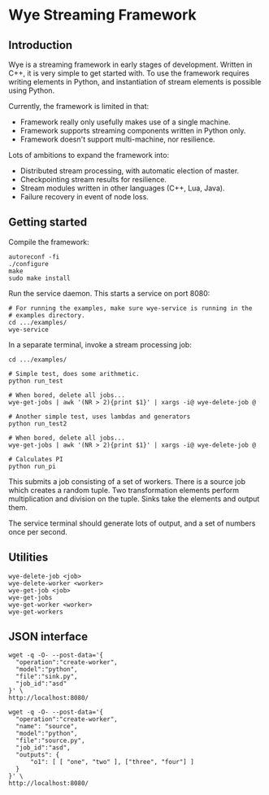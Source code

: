 
# Wye Streaming Framework

## Introduction

Wye is a streaming framework in early stages of development.  Written in C++,
it is very simple to get started with.  To use the framework requires writing
elements
in Python, and instantiation of stream elements is possible using Python.

Currently, the framework is limited in that:
* Framework really only usefully makes use of a single machine.
* Framework supports streaming components written in Python only.
* Framework doesn't support multi-machine, nor resilience.

Lots of ambitions to expand the framework into:
* Distributed stream processing, with automatic election of master.
* Checkpointing stream results for resilience.
* Stream modules written in other languages (C++, Lua, Java).
* Failure recovery in event of node loss.

## Getting started

Compile the framework:

```
autoreconf -fi
./configure
make
sudo make install
```
Run the service daemon.  This starts a service on port 8080:

```
# For running the examples, make sure wye-service is running in the
# examples directory.
cd .../examples/
wye-service
```

In a separate terminal, invoke a stream processing job:

```
cd .../examples/

# Simple test, does some arithmetic.
python run_test

# When bored, delete all jobs...
wye-get-jobs | awk '(NR > 2){print $1}' | xargs -i@ wye-delete-job @

# Another simple test, uses lambdas and generators
python run_test2

# When bored, delete all jobs...
wye-get-jobs | awk '(NR > 2){print $1}' | xargs -i@ wye-delete-job @

# Calculates PI
python run_pi

```

This submits a job consisting of a set of workers.  There is a source job
which creates a random tuple.  Two transformation elements perform
multiplication and division on the tuple.  Sinks take the elements and
output them.

The service terminal should generate lots of output, and a set of numbers once
per second.

## Utilities

```
wye-delete-job <job>
wye-delete-worker <worker>
wye-get-job <job>
wye-get-jobs
wye-get-worker <worker>
wye-get-workers
```

## JSON interface

```
wget -q -O- --post-data='{
  "operation":"create-worker",
  "model":"python",
  "file":"sink.py",
  "job_id":"asd"
}' \
http://localhost:8080/
```

```
wget -q -O- --post-data='{
  "operation":"create-worker",
  "name": "source",
  "model":"python",
  "file":"source.py",
  "job_id":"asd",
  "outputs": {
      "o1": [ [ "one", "two" ], ["three", "four"] ]
  }
}' \
http://localhost:8080/
```

